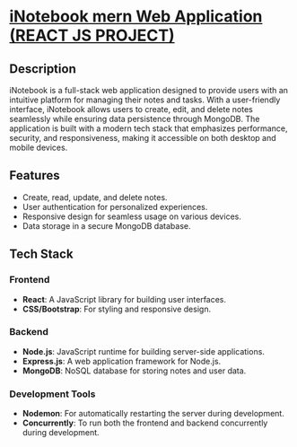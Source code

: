 # <a href = "https://inotebook-project-site.netlify.app"> iNotebook mern Web Application (REACT JS PROJECT)</a>

## Description
iNotebook is a full-stack web application designed to provide users with an intuitive platform for managing their notes and tasks. With a user-friendly interface, iNotebook allows users to create, edit, and delete notes seamlessly while ensuring data persistence through MongoDB. The application is built with a modern tech stack that emphasizes performance, security, and responsiveness, making it accessible on both desktop and mobile devices.

## Features
- Create, read, update, and delete notes.
- User authentication for personalized experiences.
- Responsive design for seamless usage on various devices.
- Data storage in a secure MongoDB database.

## Tech Stack
### Frontend
- **React**: A JavaScript library for building user interfaces.
- **CSS/Bootstrap**: For styling and responsive design.

### Backend
- **Node.js**: JavaScript runtime for building server-side applications.
- **Express.js**: A web application framework for Node.js.
- **MongoDB**: NoSQL database for storing notes and user data.

### Development Tools
- **Nodemon**: For automatically restarting the server during development.
- **Concurrently**: To run both the frontend and backend concurrently during development.
